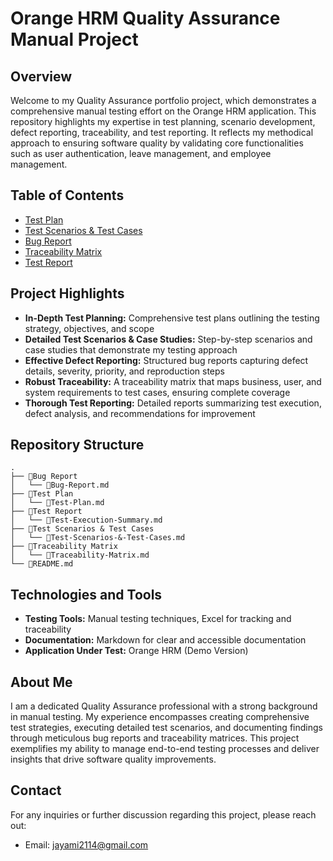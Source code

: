 # Orange HRM Quality Assurance Manual Project

## Overview

Welcome to my Quality Assurance portfolio project, which demonstrates a comprehensive manual testing effort on the Orange HRM application. This repository highlights my expertise in test planning, scenario development, defect reporting, traceability, and test reporting. It reflects my methodical approach to ensuring software quality by validating core functionalities such as user authentication, leave management, and employee management.

## Table of Contents

- [Test Plan](Test%20Plan/Test-Plan.md)
- [Test Scenarios & Test Cases](Test%20Scenarios%20%26%20Test%20Cases/Test-Scenarios-%26-Test-Cases.md)
- [Bug Report](Bug%20Report/Bug-Report.md)  
- [Traceability Matrix](Traceability%20Matrix/Traceability-Matrix.md)
- [Test Report](Test%20Report/Test-Execution-Summary.md)

## Project Highlights

- **In-Depth Test Planning:** Comprehensive test plans outlining the testing strategy, objectives, and scope
- **Detailed Test Scenarios & Case Studies:** Step-by-step scenarios and case studies that demonstrate my testing approach
- **Effective Defect Reporting:** Structured bug reports capturing defect details, severity, priority, and reproduction steps
- **Robust Traceability:** A traceability matrix that maps business, user, and system requirements to test cases, ensuring complete coverage
- **Thorough Test Reporting:** Detailed reports summarizing test execution, defect analysis, and recommendations for improvement

## Repository Structure
    .
    ├── 📂Bug Report             
    │   └── 📄Bug-Report.md      
    ├── 📂Test Plan             
    │   └── 📄Test-Plan.md      
    ├── 📂Test Report           
    │   └── 📄Test-Execution-Summary.md   
    ├── 📂Test Scenarios & Test Cases     
    │   └── 📄Test-Scenarios-&-Test-Cases.md  
    ├── 📂Traceability Matrix   
    │   └── 📄Traceability-Matrix.md  
    └── 📄README.md           
 
## Technologies and Tools

- **Testing Tools:** Manual testing techniques, Excel for tracking and traceability
- **Documentation:** Markdown for clear and accessible documentation
- **Application Under Test:** Orange HRM (Demo Version)

## About Me

I am a dedicated Quality Assurance professional with a strong background in manual testing. My experience encompasses creating comprehensive test strategies, executing detailed test scenarios, and documenting findings through meticulous bug reports and traceability matrices. This project exemplifies my ability to manage end-to-end testing processes and deliver insights that drive software quality improvements.

   
## Contact

For any inquiries or further discussion regarding this project, please reach out:

* Email: jayami2114@gmail.com

